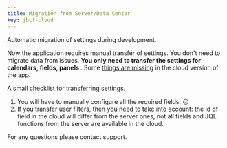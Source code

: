 ```yaml
---
title: Migration from Server/Data Center
key: jbcf-cloud
---
```


Automatic migration of settings during development.

Now the application requires manual transfer of settings.
You don't need to migrate data from issues. <b> You only need to transfer the settings for calendars, fields, panels </b>.
Some [things are missing](/docs/jbcf-cloud/featureDifferenceDocumentation/) in the cloud version of the app.

A small checklist for transferring settings.
1. You will have to manually configure all the required fields. ☹️
2. If you transfer user filters, then you need to take into account: the id of field in the cloud will differ from the server ones, not all fields and JQL functions from the server are available in the cloud.


For any questions please contact support.